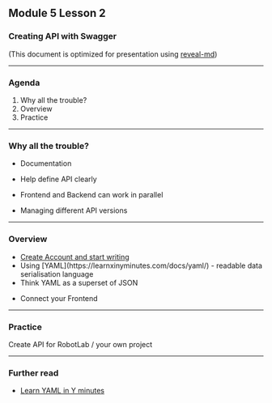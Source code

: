 ## Module 5 Lesson 2
### Creating API with Swagger
(This document is optimized for presentation using [reveal-md](https://github.com/webpro/reveal-md))

---

### Agenda
1. Why all the trouble? 
2. Overview
3. Practice


---
### Why all the trouble? 
* Documentation
<!-- .element: class="fragment" -->
* Help define API clearly
<!-- .element: class="fragment" -->
* Frontend and Backend can work in parallel
<!-- .element: class="fragment" -->
* Managing different API versions
<!-- .element: class="fragment" -->

---
### Overview
* [Create Account and start writing](https://app.swaggerhub.com/apis/WEBbeast/robots-lab/1.0.0#/)
* <!-- .element: class="fragment" --> Using [YAML](https://learnxinyminutes.com/docs/yaml/) - readable data serialisation language
* Think YAML as a superset of JSON
<!-- .element: class="fragment" -->
* Connect your Frontend
<!-- .element: class="fragment" -->

---
### Practice
Create API for RobotLab / your own project

---
### Further read
* [Learn YAML in Y minutes](https://learnxinyminutes.com/docs/yaml/)